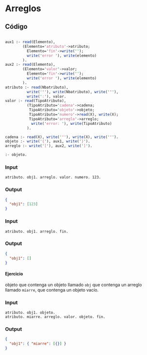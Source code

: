 # Arreglos

## Código

```pl

aux1 :- read(Elemento),
        (Elemento='atributo'->atributo;
          Elemento='fin'->write('');
          write('error '), write(elemento)
        ).
aux2 :- read(Elemento),
        (Elemento='valor'->valor;
          Elemento='fin'->write('');
          write('error '), write(elemento)
        ).
atributo :- read(Nbatributo),
          write('"'), write(Nbatributo), write('"'),
          write(':'), valor.
valor :- read(TipoAtributo),
          (TipoAtributo='cadena'->cadena;
           TipoAtributo='objeto'->objeto;
           TipoAtributo='numero'->read(X), write(X);
           TipoAtributo='arreglo'->arreglo;
            write('error: '), write(TipoAtributo)
          ).

cadena :- read(X), write('"'), write(X), write('"').
objeto :- write('{'), aux1, write('}').
arreglo :- write('['), aux2, write(']').

:- objeto.
```

### Input

```shell
atributo. obj1. arreglo. valor. numero. 123.
```

### Output

```json
{
  "obj1": [123]
}
```

### Input

```shell
atributo. obj1. arreglo. fin.
```

### Output

```json
{
  "obj1": []
}
```

#### Ejercicio

objeto que contenga un objeto llamado `obj` que contenga un arreglo llamado `miarre`, que contenga un objeto vacío.

### Input

```shell
atributo. obj1. objeto.
atributo. miarre. arreglo. valor. objeto. fin.
```

### Output

```json
{
  "obj1": { "miarre": [{}] }
}
```

